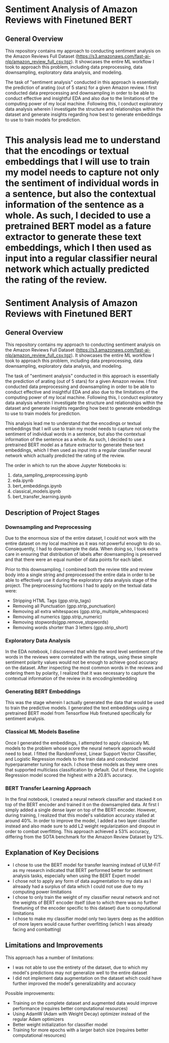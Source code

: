 # Sentiment Analysis of Amazon Reviews with Finetuned BERT 

## General Overview 

This repository contains my approach to conducting sentiment analysis on the Amazon Reviews Full Dataset (https://s3.amazonaws.com/fast-ai-nlp/amazon_review_full_csv.tgz). It showcases the entire ML workflow I took to approach this problem, including data preprocessing, data downsampling, exploratory data analysis, and modeling. 

The task of "sentiment analysis" conducted in this approach is essentially the prediction of arating (out of 5 stars) for a given Amazon review. I first conducted data preprocessing and downsampling in order to be able to conduct effective  and insightful EDA and also due to the limitations of the computing power of my local machine. Following this, I conduct exploratory data analysis wherein I investigate the structure and relationships within the dataset and generate insights regarding how best to generate embeddings to use to train models for prediction. 

This analysis lead me to understand that the encodings or textual embeddings that I will use to train my model needs to capture not only the sentiment of individual words in a sentence, but also the contextual information of the sentence as a whole. As such, I decided to use a pretrained BERT model as a fature extractor to generate these text embeddings, which I then used as input into a regular classifier neural network which actually predicted the rating of the review.
=======
# Sentiment Analysis of Amazon Reviews with Finetuned BERT  
 
## General Overview  
 
This repository contains my approach to conducting sentiment analysis on the Amazon Reviews Full Dataset (https://s3.amazonaws.com/fast-ai-nlp/amazon_review_full_csv.tgz). It showcases the entire ML workflow I took to approach this problem, including data preprocessing, data downsampling, exploratory data analysis, and modeling.  
 
The task of "sentiment analysis" conducted in this approach is essentially the prediction of arating (out of 5 stars) for a given Amazon review. I first conducted data preprocessing and downsampling in order to be able to conduct effective  and insightful EDA and also due to the limitations of the computing power of my local machine. Following this, I conduct exploratory data analysis wherein I investigate the structure and relationships within the dataset and generate insights regarding how best to generate embeddings to use to train models for prediction.  
 
This analysis lead me to understand that the encodings or textual embeddings that I will use to train my model needs to capture not only the sentiment of individual words in a sentence, but also the contextual information of the sentence as a whole. As such, I decided to use a pretrained BERT model as a fature extractor to generate these text embeddings, which I then used as input into a regular classifier neural network which actually predicted the rating of the review.

The order in which to run the above Jupyter Notebooks is:
1. data_sampling_preprocessing.ipynb
2. eda.ipynb
3. bert_embeddings.ipynb
4. classical_models.ipynb
5. bert_transfer_learning.ipynb

## Description of Project Stages
### Downsampling and Preprocessing
Due to the enormous size of the entire dataset, I could not work with the entire dataset on my local machine as it was not powerful enough to do so. Consequently, I had to downsample the data. When doing so, I took extra care in ensuring that distribution of labels after downsampling is preserved and that there were an equal number of data points for each label.

Prior to this downsampling, I combined both the review title and review body into a single string and preprocessed the entire data in order to be able to effectively use it during the exploratory data analysis stage of the project. The preprocessing fucntions I had to apply on the textual data were:
- Stripping HTML Tags (gpp.strip_tags)
- Removing all Punctuation (gpp.strip_punctuation)
- Removing all extra whitespaces (gpp.strip_multiple_whitespaces)
- Removing all numerics (gpp.strip_numeric)
- Removing stopwords(gpp.remove_stopwords)
- Removing words shorter than 3 letters (gpp.strip_short)


### Exploratory Data Analysis

In the EDA notebook, I discovered that while the word level sentiment of the words in the reviews were correlated with the ratings, using these simple sentiment polarity values would not be enough to achieve good accuracy on the dataset. After inspecting the most common words in the reviews and ordering them by polarity, I realized that it was necessary to capture the contextual information of the review in its encoding/embedding

### Generating BERT Embeddings

This was the stage wherein I actually generated the data that would be used to train the predictive models. I generated the text embeddings using a pretrained BERT model from Tensorflow Hub finetuned specifically for sentiment analysis.

### Classical ML Models Baseline

Once I generated the embeddings, I attempted to apply classicaly ML models to the problem whose score the neural network approach would need to beat. I fitted the RandomForest, Linear Support Vector Classifier, and Logistic Regression models to the train data and conducted hyperparameter tuning for each. I chose these models as they were ones that supported multiclass classification by default. Out of these, the Logistic Regression model scored the highest with a 20.8% accuracy. 

### BERT Transfer Learning Approach

In the final notebook, I created a neural network classifier and stacked it on top of the BERT encoder and trained it on the downsampled data. At first I simply added a single dense layer on top of the BERT encoder. However, during training, I realized that this model's validation accuracy stalled at around 40%. In order to improve the model, I added a two layer classifier instead and also made sure to add L2 weight regularization and dropout in order to combat overfitting. This approach achieved a 53% accuracy, differing from the SOTA benchmark for the Amazon Review Dataset by 12%.  

## Explanation of Key Decisions
- I chose to use the BERT model for transfer learning instead of ULM-FiT as my research indicated that BERT performed better for sentiment analysis tasks, especially when using the BERT Expert model
- I chose not to apply any form of data augmentation to my data as I alreaady had a surplus of data which I could not use due to my computing power limitations  
- I chose to only train the weight of my classifier neural network and not the weights of BERT encoder itself (due to which there was no further finetuning of the encoder specific to this dataset) due to computational limitations  
- I chose to make my classifier model only two layers deep as the addition of more layers would cause further overfitting (which I was already facing and combatting)

## Limitations and Improvements

This approach has a number of limitations:
- I was not able to use the entirety of the dataset, due to which my model's predictions may not generalize well to the entire dataset
- I did not implement data augmentation on the dataset which could have further improved the model's generalizability and accuracy

Possible improvements:
- Training on the complete dataset and augmented data would improve performance (requires better computational resources)
- Using AdamW (Adam with Weight Decay) optimizer instead of the regular Adam optimizers
- Better weight initialization for classifier model
- Training for more epochs with a larger batch size (requires better computational resources)
